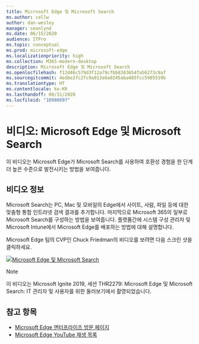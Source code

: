 ```yaml
---
title: Microsoft Edge 및 Microsoft Search
ms.author: collw
author: dan-wesley
manager: seanlynd
ms.date: 06/15/2020
audience: ITPro
ms.topic: conceptual
ms.prod: microsoft-edge
ms.localizationpriority: high
ms.collection: M365-modern-desktop
description: Microsoft Edge 및 Microsoft Search
ms.openlocfilehash: f12d46c579d3f12a79cfbb8383654fa56273c9af
ms.sourcegitcommit: 4edbe2fc2fc9a013e6a0245aba485fcc5905539b
ms.translationtype: HT
ms.contentlocale: ko-KR
ms.lasthandoff: 08/31/2020
ms.locfileid: "10980697"
---
```

# 비디오: Microsoft Edge 및 Microsoft Search

이 비디오는 Microsoft Edge가 Microsoft Search를 사용하여 호환성 경험을 한 단계 더 높은 수준으로 발전시키는 방법을 보여줍니다.

## 비디오 정보

Microsoft Search는 PC, Mac 및 모바일의 Edge에서 사이트, 사람, 파일 등에 대한 맞춤형 통합 인트라넷 검색 결과를 추가합니다. 마지막으로 Microsoft 365의 일부로 Microsoft Search를 구성하는 방법을 보여줍니다. 플랫폼간에 시스템 구성 관리자 및 Microsoft Intune에서 Microsoft Edge를 배포하는 방법에 대해 설명합니다.

Microsoft Edge 팀의 CVP인 Chuck Friedman의 비디오를 보려면 다음 스크린 샷을 클릭하세요.
<!--
[![Microsoft Edge and Microsoft Search Tour](http://img.youtube.com/vi/7LfNqmJkeTM/0.jpg)](http://www.youtube.com/watch?v=7LfNqmJkeTM "Microsoft Edge and Microsoft Search: Complete tour for IT admins and users")-->

[![Microsoft Edge 및 Microsoft Search](https://res.cloudinary.com/marcomontalbano/image/upload/v1592253564/video_to_markdown/images/youtube--7LfNqmJkeTM-c05b58ac6eb4c4700831b2b3070cd403.jpg)](http://www.youtube.com/watch?v=7LfNqmJkeTM "Microsoft Edge and Microsoft Search")

> [!NOTE]
> 이 비디오는 Microsoft Ignite 2019, 세션 THR2279: Microsoft Edge 및 Microsoft Search: IT 관리자 및 사용자를 위한 둘러보기에서 촬영되었습니다.

## 참고 항목

- [Microsoft Edge 엔터프라이즈 방문 페이지](https://aka.ms/EdgeEnterprise)
- [Microsoft Edge YouTube 재생 목록](https://www.youtube.com/playlist?list=PLXtHYVsvn_b-uXh1tMeYpT-0iD8tD3tFy)

